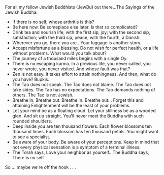 
For all my fellow Jewish Buddhists (JewBu) out there…The Sayings of the Jewish Buddha:

* If there is no self, whose arthritis is this?
* Be here now. Be someplace else later. Is that so complicated?
* Drink tea and nourish life; with the first sip, joy; with the second sip, satisfaction; with the third sip, peace; with the fourth, a Danish.
* Wherever you go, there you are.. Your luggage is another story.
* Accept misfortune as a blessing. Do not wish for perfect health, or a life without problems. What would you talk about?
* The journey of a thousand miles begins with a single Oy.
* There is no escaping karma. In a previous life, you never called, you never wrote, you never visited. And whose fault was that?
* Zen is not easy. It takes effort to attain nothingness. And then, what do you have? Bupkis.
* The Tao does not speak. The Tao does not blame. The Tao does not take sides. The Tao has no expectations. The Tao demands nothing of others. The Tao is not Jewish.
* Breathe in. Breathe out. Breathe in. Breathe out... Forget this and attaining Enlightenment will be the least of your problems.
* Let your mind be as a floating cloud. Let your stillness be as a wooded glen. And sit up straight. You'll never meet the Buddha with such rounded shoulders.
* Deep inside you are ten thousand flowers. Each flower blossoms ten thousand times. Each blossom has ten thousand petals. You might want to see a specialist.
* Be aware of your body. Be aware of your perceptions. Keep in mind that not every physical sensation is a symptom of a terminal illness.
* The Torah says, Love your neighbor as yourself…The Buddha says, There is no self.

So ... maybe we're off the hook . . .
